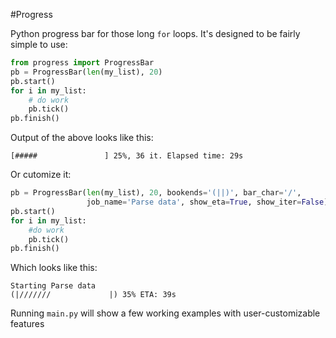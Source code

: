 #Progress

Python progress bar for those long `for` loops.
It's designed to be fairly simple to use:

```python
from progress import ProgressBar
pb = ProgressBar(len(my_list), 20)
pb.start()
for i in my_list:
    # do work
    pb.tick()
pb.finish()
```

Output of the above looks like this:
```
[#####               ] 25%, 36 it. Elapsed time: 29s
```

Or cutomize it:

```python
pb = ProgressBar(len(my_list), 20, bookends='(||)', bar_char='/',
                 job_name='Parse data', show_eta=True, show_iter=False)
pb.start()
for i in my_list:
    #do work
    pb.tick()
pb.finish()
```

Which looks like this:
```
Starting Parse data
(|///////             |) 35% ETA: 39s
```

Running `main.py` will show a few working examples with user-customizable features
